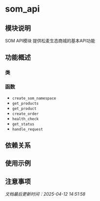 # som_api

## 模块说明
SOM API模块
提供松麦生态商城的基本API功能

## 功能概述

### 类


### 函数

- `create_som_namespace`
- `get_products`
- `get_product`
- `create_order`
- `health_check`
- `get_status`
- `handle_request`

## 依赖关系

## 使用示例

## 注意事项

*文档最后更新时间：2025-04-12 14:51:58*